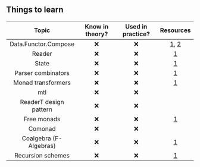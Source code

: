 ## Things to learn

| Topic | Know in theory? | Used in practice? | Resources |
|:-----:|:-----:| :-----:| :-----:|
| Data.Functor.Compose | :x: | :x: | [1](https://hackage.haskell.org/package/transformers-0.3.0.0/docs/Data-Functor-Compose.html), [2](https://medium.com/@fintan.halpenny/compose-tetris-196b70035aff) |
| Reader | :x: | :x: | [1](http://haskellbook.com/) |
| State | :x: | :x: | [1](http://haskellbook.com/) |
| Parser combinators | :x: | :x: | [1](http://haskellbook.com/) |
| Monad transformers | :x: | :x: | [1](http://haskellbook.com/) |
| mtl | :x: | :x: | |
| ReaderT design pattern | :x: | :x: | |
| Free monads | :x: | :x: | [1](http://www.parsonsmatt.org/2017/09/22/what_does_free_buy_us.html) |
| Comonad | :x: | :x: | |
| Coalgebra (F-Algebras) | :x: | :x: | [1](https://stackoverflow.com/a/16022059/4709004) |
| Recursion schemes | :x: | :x: | [1](https://github.com/passy/awesome-recursion-schemes)
